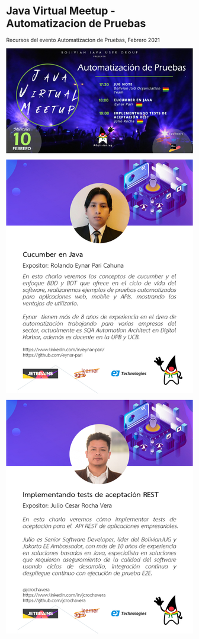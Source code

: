 # Java Virtual Meetup - Automatizacion de Pruebas

Recursos del evento Automatizacion de Pruebas, Febrero 2021

![flier](sources/flier.png)

![Eynar](sources/about_eynar.jpg)

![Julio](sources/about_julio.jpg)

